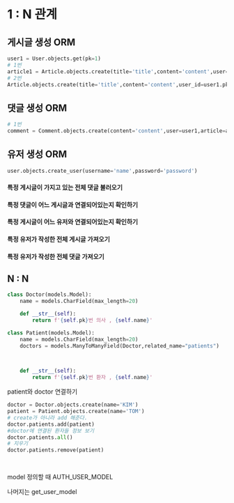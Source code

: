 # 1 : N 관계

## 게시글 생성 ORM

``` python
user1 = User.objects.get(pk=1)
# 1번
article1 = Article.objects.create(title='title',content='content',user=user1)
# 2번
Article.objects.create(title='title',content='content',user_id=user1.pk)
```



## 댓글 생성 ORM

``` python
# 1번
comment = Comment.objects.create(content='content',user=user1,article=article1)
```

## 유저 생성 ORM

``` python
user.objects.create_user(username='name',password='password')
```



#### 특정 게시글이 가지고 있는 전체 댓글 불러오기



#### 특정 댓글이 어느 게시글과 연결되어있는지 확인하기

#### 특정 게시글이 어느 유저와 연결되어있는지 확인하기

#### 특정 유저가 작성한 전체 게시글 가져오기

#### 특정 유저가 작성한 전체 댓글 가져오기





## N : N

``` python
class Doctor(models.Model):
    name = models.CharField(max_length=20)

    def __str__(self):
        return f'{self.pk}번 의사 , {self.name}'

class Patient(models.Model):
    name = models.CharField(max_length=20)
    doctors = models.ManyToManyField(Doctor,related_name="patients")

    

    def __str__(self):
        return f'{self.pk}번 환자 , {self.name}'
```



patient와 doctor 연결하기

``` python
doctor = Doctor.objects.create(name='KIM')
patient = Patient.objects.create(name='TOM')
# create가 아니라 add 해준다.
doctor.patients.add(patient)
#doctor에 연결된 환자들 정보 보기
doctor.patients.all()
# 지우기
doctor.patients.remove(patient)
 
```



```

```

model 정의할 때 AUTH_USER_MODEL

나머지는 get_user_model